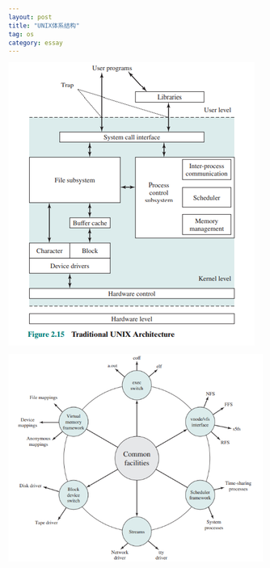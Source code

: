 ```yaml
---
layout: post
title: "UNIX体系结构"
tag: os
category: essay
---
```


![traditional unix architecture](/assets/os_1.png)

![modern UNIX kernel](/assets/os_2.png)

